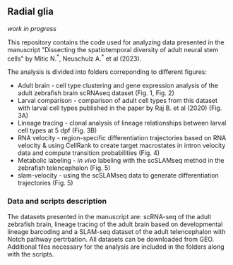 ## Radial glia

*work in progress*

This repository contains the code used for analyzing data presented in the manuscript "Dissecting the spatiotemporal diversity of adult neural stem cells" by Mitic N.<sup>\*</sup>, Neuschulz A.<sup>\*</sup> et al (2023).

The analysis is divided into folders correponding to different figures:  
* Adult brain - cell type clustering and gene expression analysis of the adult zebrafish brain scRNAseq dataset (Fig. 1, Fig. 2)  
* Larval comparison - comparison of adult cell types from this dataset with larval cell types published in the paper by Raj B. et al (2020) (Fig. 3A)
* Lineage tracing - clonal analysis of lineage relationships between larval cell types at 5 dpf (Fig. 3B)  
* RNA velocity - region-specific differentiation trajectories based on RNA velocity & using CellRank to create target macrostates in intron velocity data and compute transition probabilities (Fig. 4)  
* Metabolic labeling - *in vivo* labeling with the scSLAMseq method in the zebrafish telencephalon (Fig. 5)
* slam-velocity - using the scSLAMseq data to generate differentiation trajectories (Fig. 5)

### Data and scripts description  

The datasets presented in the manuscript are: scRNA-seq of the adult zebrafish brain, lineage tracing of the adult brain based on developmental lineage barcoding and a SLAM-seq dataset of the adult telencephalon with Notch pathway pertrbation. All datasets can be downloaded from GEO. Additional files necessary for the analysis are included in the folders along with the scripts.  

